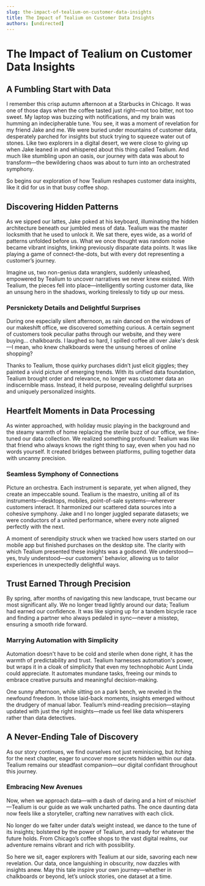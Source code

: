 ```yaml
---
slug: the-impact-of-tealium-on-customer-data-insights
title: The Impact of Tealium on Customer Data Insights
authors: [undirected]
---
```



# The Impact of Tealium on Customer Data Insights

## A Fumbling Start with Data

I remember this crisp autumn afternoon at a Starbucks in Chicago. It was one of those days when the coffee tasted just right—not too bitter, not too sweet. My laptop was buzzing with notifications, and my brain was humming an indecipherable tune. You see, it was a moment of revelation for my friend Jake and me. We were buried under mountains of customer data, desperately parched for insights but stuck trying to squeeze water out of stones. Like two explorers in a digital desert, we were close to giving up when Jake leaned in and whispered about this thing called Tealium. And much like stumbling upon an oasis, our journey with data was about to transform—the bewildering chaos was about to turn into an orchestrated symphony.

So begins our exploration of how Tealium reshapes customer data insights, like it did for us in that busy coffee shop.

## Discovering Hidden Patterns

As we sipped our lattes, Jake poked at his keyboard, illuminating the hidden architecture beneath our jumbled mess of data. Tealium was the master locksmith that he used to unlock it. We sat there, eyes wide, as a world of patterns unfolded before us. What we once thought was random noise became vibrant insights, linking previously disparate data points. It was like playing a game of connect-the-dots, but with every dot representing a customer’s journey.

Imagine us, two non-genius data wranglers, suddenly unleashed, empowered by Tealium to uncover narratives we never knew existed. With Tealium, the pieces fell into place—intelligently sorting customer data, like an unsung hero in the shadows, working tirelessly to tidy up our mess.

### Persnickety Details and Delightful Surprises

During one especially silent afternoon, as rain danced on the windows of our makeshift office, we discovered something curious. A certain segment of customers took peculiar paths through our website, and they were buying... chalkboards. I laughed so hard, I spilled coffee all over Jake's desk—I mean, who knew chalkboards were the unsung heroes of online shopping? 

Thanks to Tealium, those quirky purchases didn’t just elicit giggles; they painted a vivid picture of emerging trends. With its unified data foundation, Tealium brought order and relevance, no longer was customer data an indiscernible mass. Instead, it held purpose, revealing delightful surprises and uniquely personalized insights.

## Heartfelt Moments in Data Processing

As winter approached, with holiday music playing in the background and the steamy warmth of home replacing the sterile buzz of our office, we fine-tuned our data collection. We realized something profound: Tealium was like that friend who always knows the right thing to say, even when you had no words yourself. It created bridges between platforms, pulling together data with uncanny precision. 

### Seamless Symphony of Connections

Picture an orchestra. Each instrument is separate, yet when aligned, they create an impeccable sound. Tealium is the maestro, uniting all of its instruments—desktops, mobiles, point-of-sale systems—wherever customers interact. It harmonized our scattered data sources into a cohesive symphony. Jake and I no longer juggled separate datasets; we were conductors of a united performance, where every note aligned perfectly with the next.

A moment of serendipity struck when we tracked how users started on our mobile app but finished purchases on the desktop site. The clarity with which Tealium presented these insights was a godsend. We understood—yes, truly understood—our customers' behavior, allowing us to tailor experiences in unexpectedly delightful ways.

## Trust Earned Through Precision

By spring, after months of navigating this new landscape, trust became our most significant ally. We no longer tread lightly around our data; Tealium had earned our confidence. It was like signing up for a tandem bicycle race and finding a partner who always pedaled in sync—never a misstep, ensuring a smooth ride forward.

### Marrying Automation with Simplicity

Automation doesn't have to be cold and sterile when done right, it has the warmth of predictability and trust. Tealium harnesses automation's power, but wraps it in a cloak of simplicity that even my technophobic Aunt Linda could appreciate. It automates mundane tasks, freeing our minds to embrace creative pursuits and meaningful decision-making.

One sunny afternoon, while sitting on a park bench, we reveled in the newfound freedom. In those laid-back moments, insights emerged without the drudgery of manual labor. Tealium’s mind-reading precision—staying updated with just the right insights—made us feel like data whisperers rather than data detectives.

## A Never-Ending Tale of Discovery

As our story continues, we find ourselves not just reminiscing, but itching for the next chapter, eager to uncover more secrets hidden within our data. Tealium remains our steadfast companion—our digital confidant throughout this journey.

### Embracing New Avenues

Now, when we approach data—with a dash of daring and a hint of mischief—Tealium is our guide as we walk uncharted paths. The once daunting data now feels like a storyteller, crafting new narratives with each click.

No longer do we falter under data’s weight instead, we dance to the tune of its insights; bolstered by the power of Tealium, and ready for whatever the future holds. From Chicago’s coffee shops to the vast digital realms, our adventure remains vibrant and rich with possibility.

So here we sit, eager explorers with Tealium at our side, savoring each new revelation. Our data, once languishing in obscurity, now dazzles with insights anew. May this tale inspire your own journey—whether in chalkboards or beyond, let’s unlock stories, one dataset at a time.